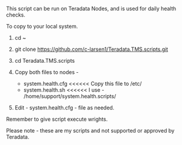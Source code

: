 This script can be run on Teradata Nodes, and is used for daily health checks.

To copy to your local system.

1) cd ~

2) git clone https://github.com/c-larsen1/Teradata.TMS.scripts.git

3) cd Teradata.TMS.scripts

4) Copy both files to nodes - 

   - system.health.cfg    <<<<<<   Copy this file to /etc/
   - system.health.sh     <<<<<<   I use - /home/support/system.health.scripts/
   
5) Edit - system.health.cfg - file as needed.
   
Remember to give script execute wrights.

Please note - these are my scripts and not supported or approved by Teradata.

